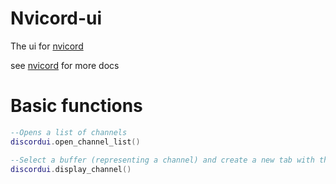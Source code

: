 # Nvicord-ui

The ui for [nvicord](https://github.com/euro20179/nvicord)

see [nvicord](https://github.com/euro20179/nvicord) for more docs

# Basic functions

```lua
--Opens a list of channels
discordui.open_channel_list()

--Select a buffer (representing a channel) and create a new tab with that channels input/output buffer
discordui.display_channel()
```
